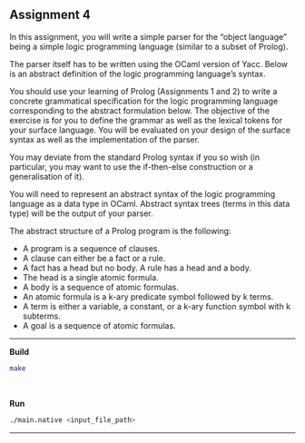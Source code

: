 ## Assignment 4

In this assignment, you will write a simple parser for the “object language” being a simple logic programming language (similar to a subset of Prolog).

The parser itself has to be written using the OCaml version of Yacc. 
Below is an abstract definition of the logic programming language’s syntax.

You should use your learning of Prolog (Assignments 1 and 2) to write a concrete grammatical specification for the logic programming language corresponding to the abstract formulation below. The objective of the exercise is for you to define the grammar as well as the lexical tokens for your surface language. You will be evaluated on your design of the surface syntax as well as the implementation of the parser.

You may deviate from the standard Prolog syntax if you so wish (in particular, you may want to use the if-then-else construction or a generalisation of it).

You will need to represent an abstract syntax of the logic programming language as a data type in OCaml. Abstract syntax trees (terms in this data type) will be the output of your parser. 

The abstract structure of a Prolog program is the following:
- A program is a sequence of clauses. 
- A clause can either be a fact or a rule.
- A fact has a head but no body. A rule has a head and a body.  
- The head is a single atomic formula.
- A body is a sequence of atomic formulas.
- An atomic formula is a k-ary predicate symbol followed by k terms.
- A term is either a variable, a constant, or a k-ary function symbol with k subterms.
- A goal is a sequence of atomic formulas.

<hr>

**Build**
```bash
make
```
<br>

**Run**
```bash
./main.native <input_file_path>
```

<hr>

